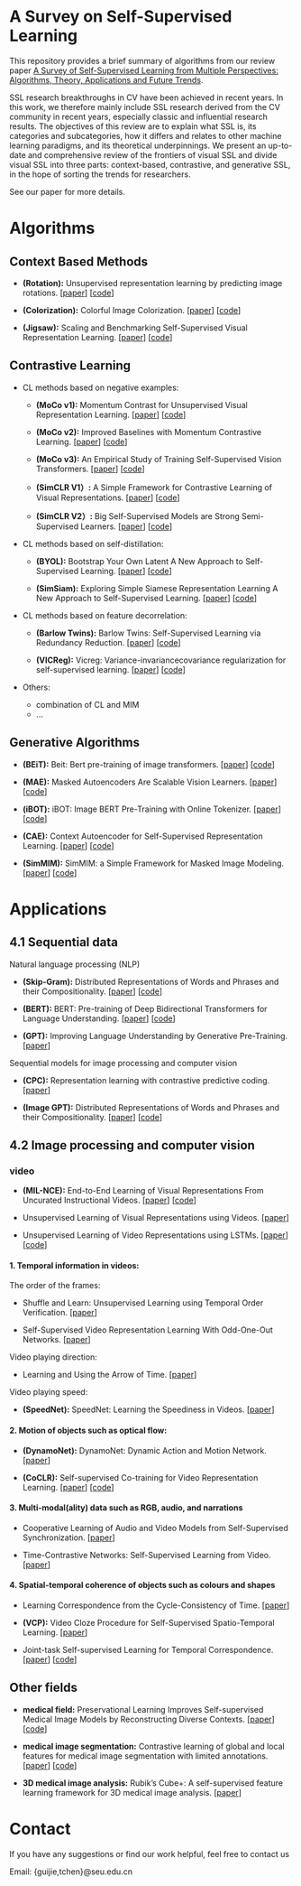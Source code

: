# A Survey on Self-Supervised Learning
This repository provides a brief summary of algorithms from our review paper [A Survey of Self-Supervised Learning from Multiple Perspectives: Algorithms, Theory, Applications and Future Trends](https://arxiv.org/abs/2301.05712). 

SSL research breakthroughs in CV have been achieved in recent years.
In this work, we therefore mainly include SSL research derived from the CV community in recent years, especially classic and influential research results. The objectives of
this review are to explain what SSL is, its categories and subcategories, how it differs and relates to other machine learning paradigms, and its theoretical underpinnings. We
present an up-to-date and comprehensive review of the frontiers of visual SSL and divide visual SSL into three parts: context-based, contrastive, and generative SSL, in the hope
of sorting the trends for researchers.

See our paper for more details.

# Algorithms
## Context Based Methods
- **(Rotation):** Unsupervised representation learning by predicting image rotations.
\[[paper](https://openreview.net/forum?id=S1v4N2l0-)\]
\[[code](https://github.com/gidariss/FeatureLearningRotNet)\]

- **(Colorization):** Colorful Image Colorization.
\[[paper](https://arxiv.org/abs/1603.08511)\]
\[[code](https://github.com/richzhang/colorization)\]

- **(Jigsaw):** Scaling and Benchmarking Self-Supervised Visual Representation Learning.
\[[paper](https://openaccess.thecvf.com/content_ICCV_2019/papers/Goyal_Scaling_and_Benchmarking_Self-Supervised_Visual_Representation_Learning_ICCV_2019_paper.pdf)\]
\[[code](https://github.com/facebookresearch/fair_self_supervision_benchmark)\]

<!--################################################################-->
## Contrastive Learning
- CL methods based on negative examples:
  - **(MoCo v1):** Momentum Contrast for Unsupervised Visual Representation Learning.
  \[[paper](https://openaccess.thecvf.com/content_CVPR_2020/papers/He_Momentum_Contrast_for_Unsupervised_Visual_Representation_Learning_CVPR_2020_paper.pdf)\]
  \[[code](https://github.com/facebookresearch/moco)\]

  - **(MoCo v2):** Improved Baselines with Momentum Contrastive Learning.
  \[[paper](https://arxiv.org/pdf/2003.04297.pdf)\]
  \[[code](https://github.com/facebookresearch/moco)\]

  - **(MoCo v3):** An Empirical Study of Training Self-Supervised Vision Transformers.
  \[[paper](https://openaccess.thecvf.com/content/ICCV2021/papers/Chen_An_Empirical_Study_of_Training_Self-Supervised_Vision_Transformers_ICCV_2021_paper.pdf)\]
  \[[code](https://github.com/facebookresearch/moco-v3)\]

  - **(SimCLR V1）:** A Simple Framework for Contrastive Learning of Visual Representations.
  \[[paper](https://arxiv.org/abs/2002.05709)\]
  \[[code](https://github.com/google-research/simclr)\]

  - **(SimCLR V2）:** Big Self-Supervised Models are Strong Semi-Supervised Learners.
  \[[paper](https://arxiv.org/abs/2006.10029)\]
  \[[code](https://github.com/google-research/simclr)\]

- CL methods based on self-distillation:
  - **(BYOL):** Bootstrap Your Own Latent
  A New Approach to Self-Supervised Learning.
  \[[paper](https://papers.nips.cc/paper/2020/file/f3ada80d5c4ee70142b17b8192b2958e-Paper.pdf)\]
  \[[code](https://github.com/deepmind/deepmind-research/tree/master/byol)\]

  - **(SimSiam):** Exploring Simple Siamese Representation Learning
  A New Approach to Self-Supervised Learning.
  \[[paper](https://openaccess.thecvf.com/content/CVPR2021/papers/Chen_Exploring_Simple_Siamese_Representation_Learning_CVPR_2021_paper.pdf)\]
  \[[code](https://github.com/facebookresearch/simsiam)\]

- CL methods based on feature decorrelation:
  - **(Barlow Twins):** Barlow Twins: Self-Supervised Learning via Redundancy Reduction.
  \[[paper](https://arxiv.org/pdf/2103.03230v3.pdf)\]
  \[[code](https://github.com/facebookresearch/barlowtwins)\]

  - **(VICReg):** Vicreg: Variance-invariancecovariance regularization for self-supervised learning.
  \[[paper](https://openreview.net/forum?id=xm6YD62D1Ub)\]
  \[[code](https://github.com/facebookresearch/vicreg)\]

- Others:
    - combination of CL and MIM
    - ...
<!--################################################################-->
## Generative Algorithms
- **(BEiT):** Beit: Bert pre-training of image transformers.
\[[paper](https://openreview.net/pdf?id=p-BhZSz59o4)\]
\[[code](https://github.com/microsoft/unilm/tree/master/beit)\]

- **(MAE):** Masked Autoencoders Are Scalable Vision Learners.
\[[paper](https://openaccess.thecvf.com/content/CVPR2022/papers/He_Masked_Autoencoders_Are_Scalable_Vision_Learners_CVPR_2022_paper.pdf)\]
\[[code](https://github.com/facebookresearch/mae)\]

- **(iBOT):** iBOT: Image BERT Pre-Training with Online Tokenizer.
\[[paper](https://arxiv.org/pdf/2111.07832v3.pdf)\]
\[[code](https://github.com/bytedance/ibot)\]

- **(CAE):** Context Autoencoder for Self-Supervised Representation Learning.
\[[paper](https://arxiv.org/pdf/2202.03026v2.pdf)\]
\[[code](https://github.com/open-mmlab/mmselfsup)\]

- **(SimMIM):** SimMIM: a Simple Framework for Masked Image Modeling.
\[[paper](https://openaccess.thecvf.com/content/CVPR2022/papers/Xie_SimMIM_A_Simple_Framework_for_Masked_Image_Modeling_CVPR_2022_paper.pdf)\]
\[[code](https://github.com/microsoft/simmim)\]

# Applications
## 4.1 Sequential data
Natural language processing (NLP)
- **(Skip-Gram):** Distributed Representations of Words and Phrases
and their Compositionality.
\[[paper](https://proceedings.neurips.cc/paper/2013/file/9aa42b31882ec039965f3c4923ce901b-Paper.pdf)\]
\[[code](https://github.com/graykode/nlp-tutorial)\]

- **(BERT):** BERT: Pre-training of Deep Bidirectional Transformers for
Language Understanding.
\[[paper](https://aclanthology.org/N19-1423.pdf)\]
\[[code](https://github.com/google-research/bert)\]

- **(GPT):** Improving Language Understanding
by Generative Pre-Training.
\[[paper](https://www.cs.ubc.ca/~amuham01/LING530/papers/radford2018improving.pdf)\]

Sequential models for image processing and computer vision
- **(CPC):** Representation learning with contrastive predictive coding.
\[[paper](https://arxiv.org/pdf/1807.03748v2.pdf)\]

- **(Image GPT):** Distributed Representations of Words and Phrases
and their Compositionality.
\[[paper](https://cdn.openai.com/papers/Generative_Pretraining_from_Pixels_V2.pdf)\]
\[[code](https://github.com/openai/image-gpt)\]

## 4.2 Image processing and computer vision
### video
- **(MIL-NCE):** End-to-End Learning of Visual Representations From Uncurated Instructional Videos.
\[[paper](https://arxiv.org/pdf/1912.06430v4.pdf)\]
\[[code](https://github.com/antoine77340/MIL-NCE_HowTo100M)\]

- Unsupervised Learning of Visual Representations using Videos.
\[[paper](https://arxiv.org/pdf/1505.00687.pdf)\]

- Unsupervised Learning of Video Representations using LSTMs.
\[[paper](https://arxiv.org/pdf/1502.04681v3.pdf)\]
\[[code](https://github.com/mansimov/unsupervised-videos)\]

#### 1. Temporal information in videos:
The order of the frames:
- Shuffle and Learn: Unsupervised Learning using Temporal Order Verification.
\[[paper](https://arxiv.org/pdf/1603.08561v2.pdf)\]

- Self-Supervised Video Representation Learning With Odd-One-Out Networks.
\[[paper](https://arxiv.org/pdf/1611.06646v4.pdf)\]

Video playing direction:
- Learning and Using the Arrow of Time.
\[[paper](https://openaccess.thecvf.com/content_cvpr_2018/papers/Wei_Learning_and_Using_CVPR_2018_paper.pdf)\]

Video playing speed:
- **(SpeedNet):** SpeedNet: Learning the Speediness in Videos.
\[[paper](https://arxiv.org/pdf/2004.06130v2.pdf)\]

#### 2. Motion of objects such as optical flow:
- **(DynamoNet):** DynamoNet: Dynamic Action and Motion Network.
\[[paper](https://arxiv.org/pdf/1904.11407v1.pdf)\]

- **(CoCLR):** Self-supervised Co-training for Video Representation Learning.
\[[paper](https://arxiv.org/pdf/2010.09709v2.pdf)\]
\[[code](https://github.com/TengdaHan/CoCLR)\]

#### 3. Multi-modal(ality) data such as RGB, audio, and narrations
- Cooperative Learning of Audio and Video Models from Self-Supervised Synchronization.
\[[paper](https://arxiv.org/pdf/1807.00230v2.pdf)\]

- Time-Contrastive Networks: Self-Supervised Learning from Video.
\[[paper](https://arxiv.org/pdf/1704.06888v3.pdf)\]

#### 4. Spatial-temporal coherence of objects such as colours and shapes
- Learning Correspondence from the Cycle-Consistency of Time.
\[[paper](https://arxiv.org/pdf/1903.07593v2.pdf)\]

- **(VCP):** Video Cloze Procedure for Self-Supervised Spatio-Temporal Learning.
\[[paper](https://arxiv.org/pdf/2001.00294v1.pdf)\]

- Joint-task Self-supervised Learning for Temporal Correspondence.
\[[paper](https://arxiv.org/pdf/1909.11895v1.pdf)\]
\[[code](https://github.com/Liusifei/UVC)\]

## Other fields
- **medical field:** Preservational Learning Improves Self-supervised Medical Image Models by Reconstructing Diverse Contexts.
\[[paper](https://arxiv.org/pdf/2109.04379v2.pdf)\]
\[[code](https://github.com/luchixiang/pcrl)\]

- **medical image segmentation:** Contrastive learning of global and local features for medical image segmentation with limited annotations.
\[[paper](https://arxiv.org/pdf/2006.10511v2.pdf)\]
\[[code](https://github.com/krishnabits001/domain_specific_cl)\]

- **3D medical image analysis:** Rubik’s Cube+: A self-supervised feature learning framework for 3D medical image analysis.
\[[paper](https://www.sciencedirect.com/science/article/abs/pii/S1361841520301109)\]

# Contact

If you have any suggestions or find our work helpful, feel free to contact us

Email: {guijie,tchen}@seu.edu.cn

